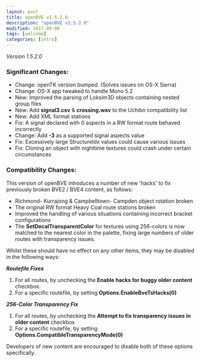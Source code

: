 ```yaml
---
layout: post
title: openBVE v1.5.2.0
description: "openBVE v1.5.2.0"
modified: 2017-09-08
tags: [welcome]
categories: [intro]
---
```


*Version 1.5.2.0*

### Significant Changes:

* Change: openTK version bumped. (Solves issues on OS-X Sierra)
* Change: OS-X app tweaked to handle Mono 5.2
* New: Improved the parsing of Loksim3D objects containing nested group files
* New: Add __signal3.csv__ & __crossing.wav__ to the Uchibo compatibility list
* New: Add XML format stations
* Fix: A signal declared with 0 aspects in a RW format route behaved incorrectly
* Change: Add __-3__ as a supported signal aspects value
* Fix: Excessively large StructureIdx values could cause various issues
* Fix: Cloning an object with nighttime textures could crash under certain circumstances


### Compatibility Changes:

This version of openBVE introduces a number of new 'hacks' to fix previously broken BVE2 / BVE4 content, as follows:

* Richmond- Kurrajong & Campbelltown- Campden object rotation broken
* The original RW format Heavy Coal route stations broken
* Improved the handling of various situations containing incorrect bracket configurations
* The __SetDecalTransparentColor__ for textures using 256-colors is now matched to the nearest color in the palette, fixing large numbers of older routes with transparency issues.

Whilst these should have no effect on any other items, they may be disabled in the following ways:

_**Routefile Fixes**_

1. For all routes, by unchecking the __Enable hacks for buggy older content__ checkbox.
2. For a specific routefile, by setting __Options.EnableBveTsHacks(0)__

_**256-Color Transparency Fix**_

1. For all routes, by unchecking the __Attempt to fix transparency issues in older content__ checkbox
2. For a specific routefile, by setting __Options.CompatibleTransparencyMode(0)__

Developers of new content are encouraged to disable both of these options specifically.